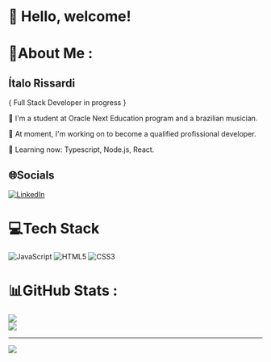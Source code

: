 # :wave: Hello, welcome!

# 💫About Me :

## Ítalo Rissardi

{ Full Stack Developer in progress }

:beginner: I'm a student at Oracle Next Education program and a brazilian musician.

:dart: At moment, I'm working on to become a qualified profissional developer.

:seedling: Learning now: Typescript, Node.js, React.

## 🌐Socials
[![LinkedIn](https://img.shields.io/badge/LinkedIn-%230077B5.svg?logo=linkedin&logoColor=white)](https://linkedin.com/in/https://www.linkedin.com/in/%C3%ADtalo-rissardi-83340322a/) 

# 💻Tech Stack
![JavaScript](https://img.shields.io/badge/javascript-%23323330.svg?style=plastic&logo=javascript&logoColor=%23F7DF1E) ![HTML5](https://img.shields.io/badge/html5-%23E34F26.svg?style=plastic&logo=html5&logoColor=white) ![CSS3](https://img.shields.io/badge/css3-%231572B6.svg?style=plastic&logo=css3&logoColor=white)
# 📊GitHub Stats :
![](https://github-readme-stats.vercel.app/api?username=itariss&theme=gruvbox&hide_border=false&include_all_commits=false&count_private=true)<br/>
![](https://github-readme-stats.vercel.app/api/top-langs/?username=itariss&theme=gruvbox&hide_border=false&include_all_commits=false&count_private=true&layout=compact)


---
[![](https://visitcount.itsvg.in/api?id=itariss&icon=0&color=0)](https://visitcount.itsvg.in)

